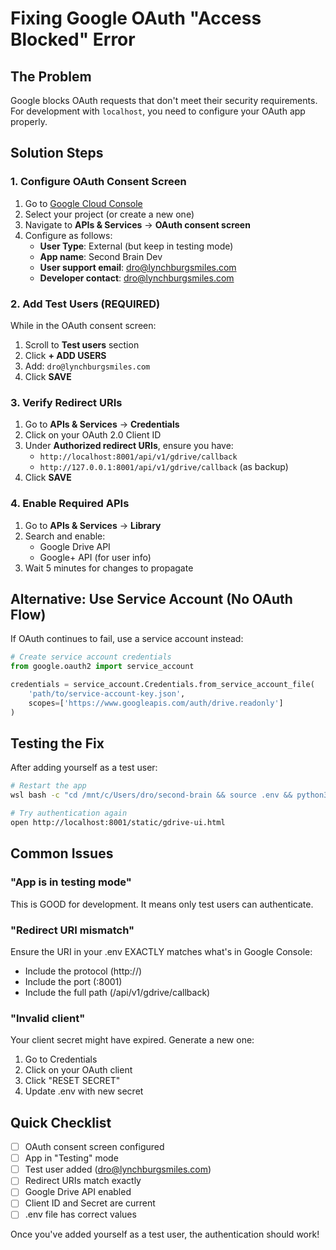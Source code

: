 # Fixing Google OAuth "Access Blocked" Error

## The Problem
Google blocks OAuth requests that don't meet their security requirements. For development with `localhost`, you need to configure your OAuth app properly.

## Solution Steps

### 1. Configure OAuth Consent Screen
1. Go to [Google Cloud Console](https://console.cloud.google.com/)
2. Select your project (or create a new one)
3. Navigate to **APIs & Services** → **OAuth consent screen**
4. Configure as follows:
   - **User Type**: External (but keep in testing mode)
   - **App name**: Second Brain Dev
   - **User support email**: dro@lynchburgsmiles.com
   - **Developer contact**: dro@lynchburgsmiles.com

### 2. Add Test Users (REQUIRED)
While in the OAuth consent screen:
1. Scroll to **Test users** section
2. Click **+ ADD USERS**
3. Add: `dro@lynchburgsmiles.com`
4. Click **SAVE**

### 3. Verify Redirect URIs
1. Go to **APIs & Services** → **Credentials**
2. Click on your OAuth 2.0 Client ID
3. Under **Authorized redirect URIs**, ensure you have:
   - `http://localhost:8001/api/v1/gdrive/callback`
   - `http://127.0.0.1:8001/api/v1/gdrive/callback` (as backup)
4. Click **SAVE**

### 4. Enable Required APIs
1. Go to **APIs & Services** → **Library**
2. Search and enable:
   - Google Drive API
   - Google+ API (for user info)
3. Wait 5 minutes for changes to propagate

## Alternative: Use Service Account (No OAuth Flow)

If OAuth continues to fail, use a service account instead:

```python
# Create service account credentials
from google.oauth2 import service_account

credentials = service_account.Credentials.from_service_account_file(
    'path/to/service-account-key.json',
    scopes=['https://www.googleapis.com/auth/drive.readonly']
)
```

## Testing the Fix

After adding yourself as a test user:

```bash
# Restart the app
wsl bash -c "cd /mnt/c/Users/dro/second-brain && source .env && python3 -m uvicorn app.main:app --port 8001 --reload"

# Try authentication again
open http://localhost:8001/static/gdrive-ui.html
```

## Common Issues

### "App is in testing mode"
This is GOOD for development. It means only test users can authenticate.

### "Redirect URI mismatch"
Ensure the URI in your .env EXACTLY matches what's in Google Console:
- Include the protocol (http://)
- Include the port (:8001)
- Include the full path (/api/v1/gdrive/callback)

### "Invalid client"
Your client secret might have expired. Generate a new one:
1. Go to Credentials
2. Click on your OAuth client
3. Click "RESET SECRET"
4. Update .env with new secret

## Quick Checklist

- [ ] OAuth consent screen configured
- [ ] App in "Testing" mode
- [ ] Test user added (dro@lynchburgsmiles.com)
- [ ] Redirect URIs match exactly
- [ ] Google Drive API enabled
- [ ] Client ID and Secret are current
- [ ] .env file has correct values

Once you've added yourself as a test user, the authentication should work!
